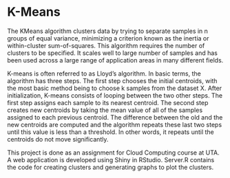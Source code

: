 # K-Means
The KMeans algorithm clusters data by trying to separate samples in n groups of equal variance, minimizing a criterion known as the inertia or within-cluster sum-of-squares. This algorithm requires the number of clusters to be specified. It scales well to large number of samples and has been used across a large range of application areas in many different fields.
 
K-means is often referred to as Lloyd’s algorithm. In basic terms, the algorithm has three steps. The first step chooses the initial centroids, with the most basic method being to choose k samples from the dataset X. After initialization, K-means consists of looping between the two other steps. The first step assigns each sample to its nearest centroid. The second step creates new centroids by taking the mean value of all of the samples assigned to each previous centroid. The difference between the old and the new centroids are computed and the algorithm repeats these last two steps until this value is less than a threshold. In other words, it repeats until the centroids do not move significantly. 
 
This project is done as an assignment for Cloud Computing course at UTA. A web application is developed using Shiny in RStudio. 
 Server.R contains the code for creating clusters and generating graphs to plot the clusters.

